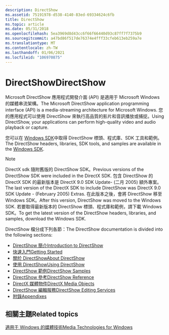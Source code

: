 ```yaml
---
description: DirectShow
ms.assetid: 75191978-d538-4140-83ed-69334624c6fb
title: DirectShow
ms.topic: article
ms.date: 05/31/2018
ms.openlocfilehash: 5ea3969d8d43cc6f66f66440d93c87ff7f7375b9
ms.sourcegitcommit: a47bd86f517de76374e4fff33cfeb613eb259a7e
ms.translationtype: MT
ms.contentlocale: zh-TW
ms.lasthandoff: 01/06/2021
ms.locfileid: "106970875"
---
```

# <a name="directshow"></a><span data-ttu-id="13b24-103">DirectShow</span><span class="sxs-lookup"><span data-stu-id="13b24-103">DirectShow</span></span>

<span data-ttu-id="13b24-104">Microsoft DirectShow 應用程式開發介面 (API) 是適用于 Microsoft Windows 的媒體串流架構。</span><span class="sxs-lookup"><span data-stu-id="13b24-104">The Microsoft DirectShow application programming interface (API) is a media-streaming architecture for Microsoft Windows.</span></span> <span data-ttu-id="13b24-105">您的應用程式可以使用 DirectShow 來執行高品質的影片和音訊播放或捕捉。</span><span class="sxs-lookup"><span data-stu-id="13b24-105">Using DirectShow, your applications can perform high-quality video and audio playback or capture.</span></span>

<span data-ttu-id="13b24-106">您可以在 [Windows SDK](https://msdn.microsoft.com/windows/aa904949.aspx)中取得 DirectShow 標頭、程式庫、SDK 工具和範例。</span><span class="sxs-lookup"><span data-stu-id="13b24-106">The DirectShow headers, libraries, SDK tools, and samples are available in the [Windows SDK](https://msdn.microsoft.com/windows/aa904949.aspx).</span></span>

> [!Note]  
> <span data-ttu-id="13b24-107">DirectX sdk 隨附舊版的 DirectShow SDK。</span><span class="sxs-lookup"><span data-stu-id="13b24-107">Previous versions of the DirectShow SDK were included in the DirectX SDK.</span></span> <span data-ttu-id="13b24-108">包含 DirectShow 的 DirectX SDK 的最新版本是 DirectX 9.0 SDK Update- (二月 2005) 額外專案。</span><span class="sxs-lookup"><span data-stu-id="13b24-108">The last version of the DirectX SDK to include DirectShow was DirectX 9.0 SDK Update - (February 2005) Extras.</span></span> <span data-ttu-id="13b24-109">在此版本之後，會將 DirectShow 移至 Windows SDK。</span><span class="sxs-lookup"><span data-stu-id="13b24-109">After this version, DirectShow was moved to the Windows SDK.</span></span> <span data-ttu-id="13b24-110">若要取得最新版本的 DirectShow 標頭、程式庫和範例，請下載 Windows SDK。</span><span class="sxs-lookup"><span data-stu-id="13b24-110">To get the latest version of the DirectShow headers, libraries, and samples, download the Windows SDK.</span></span>

 

<span data-ttu-id="13b24-111">DirectShow 檔分成下列各節：</span><span class="sxs-lookup"><span data-stu-id="13b24-111">The DirectShow documentation is divided into the following sections:</span></span>

-   [<span data-ttu-id="13b24-112">DirectShow 簡介</span><span class="sxs-lookup"><span data-stu-id="13b24-112">Introduction to DirectShow</span></span>](introduction-to-directshow.md)
-   [<span data-ttu-id="13b24-113">快速入門</span><span class="sxs-lookup"><span data-stu-id="13b24-113">Getting Started</span></span>](getting-started.md)
-   [<span data-ttu-id="13b24-114">關於 DirectShow</span><span class="sxs-lookup"><span data-stu-id="13b24-114">About DirectShow</span></span>](about-directshow.md)
-   [<span data-ttu-id="13b24-115">使用 DirectShow</span><span class="sxs-lookup"><span data-stu-id="13b24-115">Using DirectShow</span></span>](using-directshow.md)
-   [<span data-ttu-id="13b24-116">DirectShow 範例</span><span class="sxs-lookup"><span data-stu-id="13b24-116">DirectShow Samples</span></span>](directshow-samples.md)
-   [<span data-ttu-id="13b24-117">DirectShow 參考</span><span class="sxs-lookup"><span data-stu-id="13b24-117">DirectShow Reference</span></span>](directshow-reference.md)
-   [<span data-ttu-id="13b24-118">DirectX 媒體物件</span><span class="sxs-lookup"><span data-stu-id="13b24-118">DirectX Media Objects</span></span>](directx-media-objects.md)
-   [<span data-ttu-id="13b24-119">DirectShow 編輯服務</span><span class="sxs-lookup"><span data-stu-id="13b24-119">DirectShow Editing Services</span></span>](directshow-editing-services.md)
-   [<span data-ttu-id="13b24-120">附錄</span><span class="sxs-lookup"><span data-stu-id="13b24-120">Appendixes</span></span>](appendixes.md)

## <a name="related-topics"></a><span data-ttu-id="13b24-121">相關主題</span><span class="sxs-lookup"><span data-stu-id="13b24-121">Related topics</span></span>

<dl> <dt>

<span data-ttu-id="13b24-122">[適用于 Windows 的媒體技術](/previous-versions/bg125389(v=msdn.10))</span><span class="sxs-lookup"><span data-stu-id="13b24-122">[Media Technologies for Windows](/previous-versions/bg125389(v=msdn.10))</span></span>
</dt> </dl>

 

 
